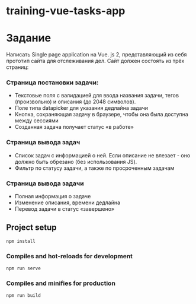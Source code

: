 # training-vue-tasks-app

# Задание
Написать Single page application на Vue. js 2, представляющий из себя прототип сайта для
отслеживания дел.
Сайт должен состоять из трёх страниц:
### Страница постановки задачи:
 - Текстовые поля с валидацией для ввода названия задачи, тегов (произвольно) и
описания (до 2048 символов).
 - Поле типа datapicker для указания дедлайна задачи
 - Кнопка, сохраняющая задачу в браузере, чтобы она была доступна между сессиями
 - Созданная задача получает статус «в работе»
### Страница вывода задач
 - Список задач с информацией о ней. Если описание не влезает - оно должно быть
обрезано (без использования JS).
 - Фильтр по статусу задачи, а также по просроченным задачам
### Страница вывода задачи
 - Полная информация о задаче
 - Изменение описания, времени дедлайна
 - Перевод задачи в статус «завершено»

## Project setup
```
npm install
```

### Compiles and hot-reloads for development
```
npm run serve
```

### Compiles and minifies for production
```
npm run build
```

